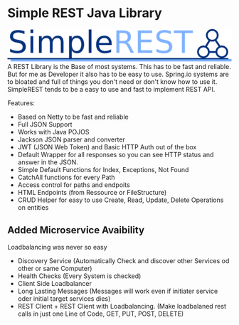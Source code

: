 # Simple REST Java Library
![SimpleRest Logo](https://raw.githubusercontent.com/it-open/SimpleREST/master/logo/Logo-1400w.png)
A REST Library is the Base of most systems. This has to be fast and reliable. But for me as Developer it also has to be easy to use. 
Spring.io systems are to bloated and full of things you don't need or don't know how to use it.
SimpleREST tends to be a easy to use and fast to implement REST API. 

Features:
- Based on Netty to be fast and reliable
- Full JSON Support
- Works with Java POJOS
- Jackson JSON parser and converter
- JWT (JSON Web Token) and Basic HTTP Auth out of the box
- Default Wrapper for all responses so you can see HTTP status and answer in the JSON.
- Simple Default Functions for Index, Exceptions, Not Found
- CatchAll functions for every Path
- Access control for paths and endpoits
- HTML Endpoints (from Ressource or FileStructure)
- CRUD Helper for easy to use Create, Read, Update, Delete Operations on entities
## Added Microservice Avaibility
Loadbalancing was never so easy
- Discovery Service (Automatically Check and discover other Services od other or same Computer)
- Health Checks (Every System is checked)
- Client Side Loadbalancer 
- Long Lasting Messages (Messages will work even if initiater service oder initial target services dies)
- REST Client + REST Client with Loadbalancing. (Make loadbalaned rest calls in just one Line of Code, GET, PUT, POST, DELETE)

